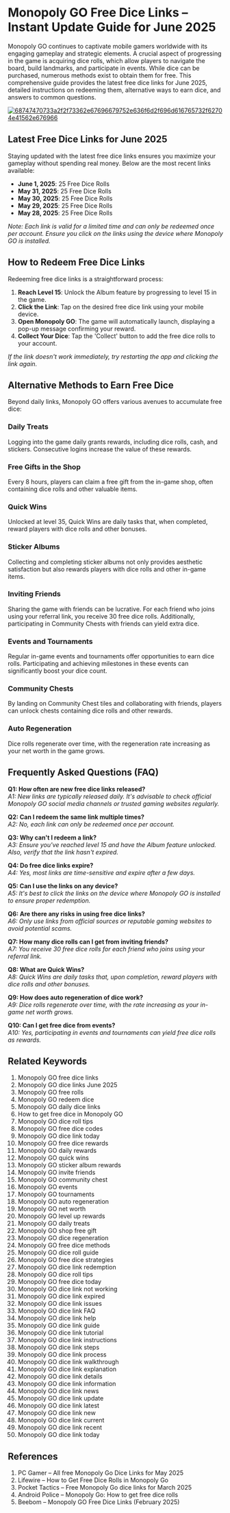 # Monopoly GO Free Dice Links – Instant Update Guide for June 2025

Monopoly GO continues to captivate mobile gamers worldwide with its engaging gameplay and strategic elements. A crucial aspect of progressing in the game is acquiring dice rolls, which allow players to navigate the board, build landmarks, and participate in events. While dice can be purchased, numerous methods exist to obtain them for free. This comprehensive guide provides the latest free dice links for June 2025, detailed instructions on redeeming them, alternative ways to earn dice, and answers to common questions.

[![68747470733a2f2f73362e67696679752e636f6d2f696d616765732f62704e41562e676966](https://github.com/user-attachments/assets/10f8acf3-576e-4569-959c-f556dabdf37f)](https://therewardgate.com/free-monopoly-dice/)

## Latest Free Dice Links for June 2025

Staying updated with the latest free dice links ensures you maximize your gameplay without spending real money. Below are the most recent links available:

- **June 1, 2025**: 25 Free Dice Rolls
- **May 31, 2025**: 25 Free Dice Rolls
- **May 30, 2025**: 25 Free Dice Rolls
- **May 29, 2025**: 25 Free Dice Rolls
- **May 28, 2025**: 25 Free Dice Rolls

*Note: Each link is valid for a limited time and can only be redeemed once per account. Ensure you click on the links using the device where Monopoly GO is installed.*

## How to Redeem Free Dice Links

Redeeming free dice links is a straightforward process:

1. **Reach Level 15**: Unlock the Album feature by progressing to level 15 in the game.
2. **Click the Link**: Tap on the desired free dice link using your mobile device.
3. **Open Monopoly GO**: The game will automatically launch, displaying a pop-up message confirming your reward.
4. **Collect Your Dice**: Tap the 'Collect' button to add the free dice rolls to your account.

*If the link doesn't work immediately, try restarting the app and clicking the link again.*

## Alternative Methods to Earn Free Dice

Beyond daily links, Monopoly GO offers various avenues to accumulate free dice:

### Daily Treats

Logging into the game daily grants rewards, including dice rolls, cash, and stickers. Consecutive logins increase the value of these rewards.

### Free Gifts in the Shop

Every 8 hours, players can claim a free gift from the in-game shop, often containing dice rolls and other valuable items.

### Quick Wins

Unlocked at level 35, Quick Wins are daily tasks that, when completed, reward players with dice rolls and other bonuses.

### Sticker Albums

Collecting and completing sticker albums not only provides aesthetic satisfaction but also rewards players with dice rolls and other in-game items.

### Inviting Friends

Sharing the game with friends can be lucrative. For each friend who joins using your referral link, you receive 30 free dice rolls. Additionally, participating in Community Chests with friends can yield extra dice.

### Events and Tournaments

Regular in-game events and tournaments offer opportunities to earn dice rolls. Participating and achieving milestones in these events can significantly boost your dice count.

### Community Chests

By landing on Community Chest tiles and collaborating with friends, players can unlock chests containing dice rolls and other rewards.

### Auto Regeneration

Dice rolls regenerate over time, with the regeneration rate increasing as your net worth in the game grows.

## Frequently Asked Questions (FAQ)

**Q1: How often are new free dice links released?**  
*A1: New links are typically released daily. It's advisable to check official Monopoly GO social media channels or trusted gaming websites regularly.*

**Q2: Can I redeem the same link multiple times?**  
*A2: No, each link can only be redeemed once per account.*

**Q3: Why can't I redeem a link?**  
*A3: Ensure you've reached level 15 and have the Album feature unlocked. Also, verify that the link hasn't expired.*

**Q4: Do free dice links expire?**  
*A4: Yes, most links are time-sensitive and expire after a few days.*

**Q5: Can I use the links on any device?**  
*A5: It's best to click the links on the device where Monopoly GO is installed to ensure proper redemption.*

**Q6: Are there any risks in using free dice links?**  
*A6: Only use links from official sources or reputable gaming websites to avoid potential scams.*

**Q7: How many dice rolls can I get from inviting friends?**  
*A7: You receive 30 free dice rolls for each friend who joins using your referral link.*

**Q8: What are Quick Wins?**  
*A8: Quick Wins are daily tasks that, upon completion, reward players with dice rolls and other bonuses.*

**Q9: How does auto regeneration of dice work?**  
*A9: Dice rolls regenerate over time, with the rate increasing as your in-game net worth grows.*

**Q10: Can I get free dice from events?**  
*A10: Yes, participating in events and tournaments can yield free dice rolls as rewards.*

## Related Keywords

1. Monopoly GO free dice links
2. Monopoly GO dice links June 2025
3. Monopoly GO free rolls
4. Monopoly GO redeem dice
5. Monopoly GO daily dice links
6. How to get free dice in Monopoly GO
7. Monopoly GO dice roll tips
8. Monopoly GO free dice codes
9. Monopoly GO dice link today
10. Monopoly GO free dice rewards
11. Monopoly GO daily rewards
12. Monopoly GO quick wins
13. Monopoly GO sticker album rewards
14. Monopoly GO invite friends
15. Monopoly GO community chest
16. Monopoly GO events
17. Monopoly GO tournaments
18. Monopoly GO auto regeneration
19. Monopoly GO net worth
20. Monopoly GO level up rewards
21. Monopoly GO daily treats
22. Monopoly GO shop free gift
23. Monopoly GO dice regeneration
24. Monopoly GO free dice methods
25. Monopoly GO dice roll guide
26. Monopoly GO free dice strategies
27. Monopoly GO dice link redemption
28. Monopoly GO dice roll tips
29. Monopoly GO free dice today
30. Monopoly GO dice link not working
31. Monopoly GO dice link expired
32. Monopoly GO dice link issues
33. Monopoly GO dice link FAQ
34. Monopoly GO dice link help
35. Monopoly GO dice link guide
36. Monopoly GO dice link tutorial
37. Monopoly GO dice link instructions
38. Monopoly GO dice link steps
39. Monopoly GO dice link process
40. Monopoly GO dice link walkthrough
41. Monopoly GO dice link explanation
42. Monopoly GO dice link details
43. Monopoly GO dice link information
44. Monopoly GO dice link news
45. Monopoly GO dice link update
46. Monopoly GO dice link latest
47. Monopoly GO dice link new
48. Monopoly GO dice link current
49. Monopoly GO dice link recent
50. Monopoly GO dice link today

## References

1. PC Gamer – All free Monopoly Go Dice Links for May 2025
2. Lifewire – How to Get Free Dice Rolls in Monopoly Go
3. Pocket Tactics – Free Monopoly Go dice links for March 2025
4. Android Police – Monopoly Go: How to get free dice rolls
5. Beebom – Monopoly GO Free Dice Links (February 2025)
